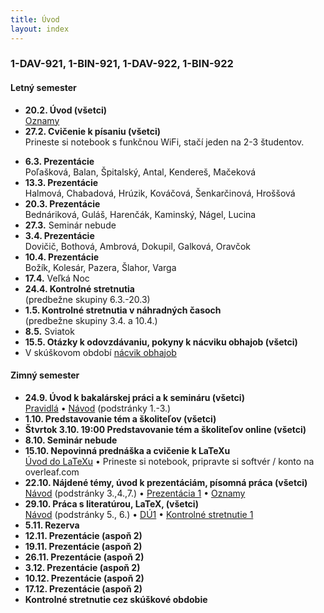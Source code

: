 ```yaml
---
title: Úvod
layout: index
---
```


### 1-DAV-921, 1-BIN-921, 1-DAV-922, 1-BIN-922

#### Letný semester

* **20.2. Úvod (všetci)**<br>
[Oznamy](./Oznamy_február.md)
* **27.2. Cvičenie k písaniu (všetci)**<br>
Prineste si notebook s funkčnou WiFi, stačí jeden na 2-3 študentov.<br> 
<!-- [Časť 1](https://moodle.uniba.sk/mod/quiz/view.php?id=104541), [časť 2 naše](https://moodle.uniba.sk/mod/quiz/view.php?id=104542), [časť 2 vaše](https://moodle.uniba.sk/mod/quiz/view.php?id=104544) -->
* **6.3. Prezentácie**<br>
Poľašková, Balan, Špitalský, Antal, Kendereš, Mačeková
* **13.3. Prezentácie**<br>
Halmová, Chabadová, Hrúzik, Kováčová, Šenkarčinová, Hroššová
* **20.3. Prezentácie**<br>
Bednáriková, Guláš, Harenčák, Kaminský, Nágel, Lucina
* **27.3.** Seminár nebude
* **3.4. Prezentácie**<br>
Dovičič, Bothová, Ambrová, Dokupil, Galková, Oravčok
* **10.4. Prezentácie**<br>
Božík, Kolesár, Pazera, Šlahor, Varga
* **17.4.** Veľká Noc<br>
* **24.4. Kontrolné stretnutia**<br>
(predbežne skupiny 6.3.-20.3)
* **1.5. Kontrolné stretnutia v náhradných časoch**<br>
(predbežne skupiny 3.4. a 10.4.)
* **8.5.** Sviatok 
* **15.5. Otázky k odovzdávaniu, pokyny k nácviku obhajob (všetci)**<!-- <br>
[Oznamy](./Oznamy_máj.md) -->
* V skúškovom období [nácvik obhajob](./Prezentácia_3.html)


#### Zimný semester

* **24.9. Úvod k bakalárskej práci a k semináru (všetci)**<br>
[Pravidlá](./Pravidlá_ZS.md)  • [Návod](./Návod.md) (podstránky 1.-3.)
* **1.10. Predstavovanie tém a školiteľov (všetci)**
* **Štvrtok 3.10. 19:00 Predstavovanie tém a školiteľov online (všetci)**<br>
* **8.10. Seminár nebude**
* **15.10. Nepovinná prednáška a cvičenie k LaTeXu**<br>
[Úvod do LaTeXu](./Úvod_do_LaTeXu.md) • Prineste si notebook, pripravte si softvér / konto na overleaf.com
* **22.10. Nájdené témy, úvod k prezentáciám, písomná práca (všetci)**<br>
[Návod](./Návod.md) (podstránky 3.,4.,7.) • [Prezentácia 1](./Prezentácia_1.md)  • [Oznamy](Oznamy_október.md)
* **29.10. Práca s literatúrou, LaTeX, (všetci)**<br>
[Návod](./Návod.md) (podstránky 5., 6.) •  [DÚ1](./DÚ1.md) • [Kontrolné stretnutie 1](./Kontrolné_stretnutie_1.md)
* **5.11. Rezerva**
* **12.11. Prezentácie (aspoň 2)**<br>
* **19.11. Prezentácie (aspoň 2)**<br>
* **26.11. Prezentácie (aspoň 2)**<br>
* **3.12. Prezentácie (aspoň 2)**<br>
* **10.12. Prezentácie (aspoň 2)**<br>
* **17.12. Prezentácie (aspoň 2)**<br>
* **Kontrolné stretnutie cez skúškové obdobie**



